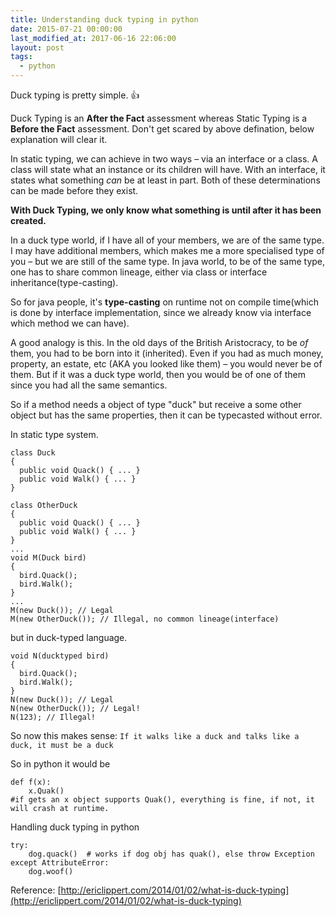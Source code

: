 ```yaml
---
title: Understanding duck typing in python
date: 2015-07-21 00:00:00
last_modified_at: 2017-06-16 22:06:00
layout: post
tags:
  - python
---
```



Duck typing is pretty simple. :+1:

Duck Typing is an **After the Fact** assessment whereas Static Typing is a **Before the Fact** assessment. Don't get scared by above defination, below explanation will clear it.

In static typing, we can achieve in two ways – via an interface or a class. A class will state what an instance or its children will have. With an interface, it states what something *can* be at least in part. Both of these determinations can be made before they exist. 

**With Duck Typing, we only know what something is until after it has been created.**

In a duck type world, if I have all of your members, we are of the same type. I may have additional members, which makes me a more specialised type of you – but we are still of the same type. In java world, to be of the same type, one has to share common lineage, either via class or interface inheritance(type-casting).

So for java people, it's **type-casting** on runtime not on compile time(which is done by interface implementation, since we already know via interface which method we can have).

A good analogy is this. In the old days of the British Aristocracy, to be *of* them, you had to be born into it (inherited). Even if you had as much money, property, an estate, etc (AKA you looked like them) – you would never be of them. But if it was a duck type world, then you would be of one of them since you had all the same semantics.

So if a method needs a object of type "duck" but receive a some other object but has the same properties, then it can be typecasted without error.

In static type system.

```
class Duck
{
  public void Quack() { ... }
  public void Walk() { ... }
}

class OtherDuck
{
  public void Quack() { ... }
  public void Walk() { ... }
}
...
void M(Duck bird)
{
  bird.Quack();
  bird.Walk();
}
...
M(new Duck()); // Legal
M(new OtherDuck()); // Illegal, no common lineage(interface)
```

but in duck-typed language.

```
void N(ducktyped bird)
{
  bird.Quack();
  bird.Walk();
}
N(new Duck()); // Legal
N(new OtherDuck()); // Legal!
N(123); // Illegal!
```

So now this makes sense: `If it walks like a duck and talks like a duck, it must be a duck`

So in python it would be

```
def f(x):
    x.Quak()
#if gets an x object supports Quak(), everything is fine, if not, it will crash at runtime.
```

Handling duck typing in python

```
try:
    dog.quack()  # works if dog obj has quak(), else throw Exception
except AttributeError:
    dog.woof()
```

Reference: [http://ericlippert.com/2014/01/02/what-is-duck-typing](http://ericlippert.com/2014/01/02/what-is-duck-typing)
